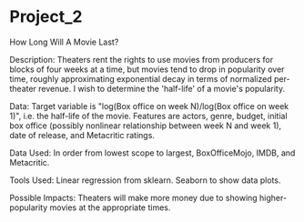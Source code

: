# Project_2
How Long Will A Movie Last?

Description: Theaters rent the rights to use movies from producers for blocks of four weeks at a time, but movies tend to drop in popularity over time, roughly approximating exponential decay in terms of normalized per-theater revenue. I wish to determine the 'half-life' of a movie's popularity.

Data: Target variable is "log(Box office on week N)/log(Box office on week 1)", i.e. the half-life of the movie. Features are actors, genre, budget, initial box office (possibly nonlinear relationship between week N and week 1), date of release, and Metacritic ratings.

Data Used: In order from lowest scope to largest, BoxOfficeMojo, IMDB, and Metacritic.

Tools Used: Linear regression from sklearn. Seaborn to show data plots.

Possible Impacts: Theaters will make more money due to showing higher-popularity movies at the appropriate times. 
